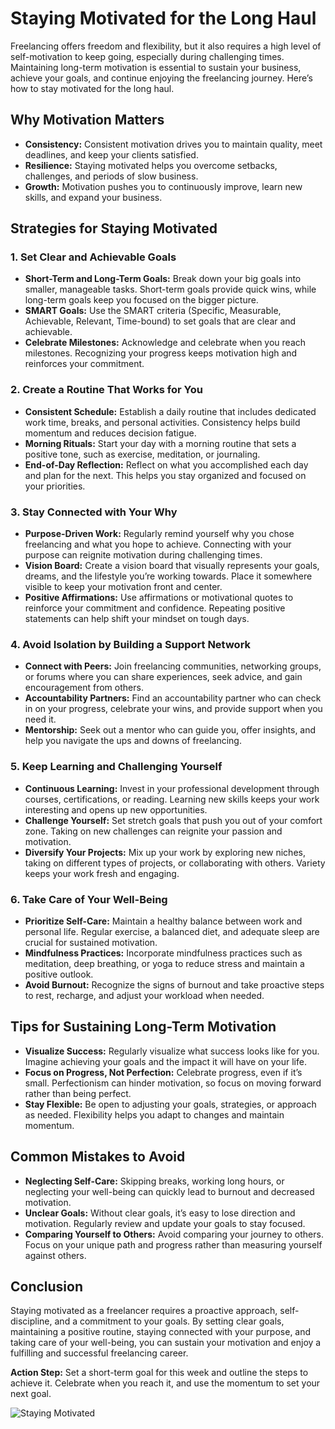 # Staying Motivated for the Long Haul

Freelancing offers freedom and flexibility, but it also requires a high level of self-motivation to keep going, especially during challenging times. Maintaining long-term motivation is essential to sustain your business, achieve your goals, and continue enjoying the freelancing journey. Here’s how to stay motivated for the long haul.

## Why Motivation Matters

- **Consistency:** Consistent motivation drives you to maintain quality, meet deadlines, and keep your clients satisfied.
- **Resilience:** Staying motivated helps you overcome setbacks, challenges, and periods of slow business.
- **Growth:** Motivation pushes you to continuously improve, learn new skills, and expand your business.

## Strategies for Staying Motivated

### 1. **Set Clear and Achievable Goals**

- **Short-Term and Long-Term Goals:** Break down your big goals into smaller, manageable tasks. Short-term goals provide quick wins, while long-term goals keep you focused on the bigger picture.
- **SMART Goals:** Use the SMART criteria (Specific, Measurable, Achievable, Relevant, Time-bound) to set goals that are clear and achievable.
- **Celebrate Milestones:** Acknowledge and celebrate when you reach milestones. Recognizing your progress keeps motivation high and reinforces your commitment.

### 2. **Create a Routine That Works for You**

- **Consistent Schedule:** Establish a daily routine that includes dedicated work time, breaks, and personal activities. Consistency helps build momentum and reduces decision fatigue.
- **Morning Rituals:** Start your day with a morning routine that sets a positive tone, such as exercise, meditation, or journaling.
- **End-of-Day Reflection:** Reflect on what you accomplished each day and plan for the next. This helps you stay organized and focused on your priorities.

### 3. **Stay Connected with Your Why**

- **Purpose-Driven Work:** Regularly remind yourself why you chose freelancing and what you hope to achieve. Connecting with your purpose can reignite motivation during challenging times.
- **Vision Board:** Create a vision board that visually represents your goals, dreams, and the lifestyle you’re working towards. Place it somewhere visible to keep your motivation front and center.
- **Positive Affirmations:** Use affirmations or motivational quotes to reinforce your commitment and confidence. Repeating positive statements can help shift your mindset on tough days.

### 4. **Avoid Isolation by Building a Support Network**

- **Connect with Peers:** Join freelancing communities, networking groups, or forums where you can share experiences, seek advice, and gain encouragement from others.
- **Accountability Partners:** Find an accountability partner who can check in on your progress, celebrate your wins, and provide support when you need it.
- **Mentorship:** Seek out a mentor who can guide you, offer insights, and help you navigate the ups and downs of freelancing.

### 5. **Keep Learning and Challenging Yourself**

- **Continuous Learning:** Invest in your professional development through courses, certifications, or reading. Learning new skills keeps your work interesting and opens up new opportunities.
- **Challenge Yourself:** Set stretch goals that push you out of your comfort zone. Taking on new challenges can reignite your passion and motivation.
- **Diversify Your Projects:** Mix up your work by exploring new niches, taking on different types of projects, or collaborating with others. Variety keeps your work fresh and engaging.

### 6. **Take Care of Your Well-Being**

- **Prioritize Self-Care:** Maintain a healthy balance between work and personal life. Regular exercise, a balanced diet, and adequate sleep are crucial for sustained motivation.
- **Mindfulness Practices:** Incorporate mindfulness practices such as meditation, deep breathing, or yoga to reduce stress and maintain a positive outlook.
- **Avoid Burnout:** Recognize the signs of burnout and take proactive steps to rest, recharge, and adjust your workload when needed.

## Tips for Sustaining Long-Term Motivation

- **Visualize Success:** Regularly visualize what success looks like for you. Imagine achieving your goals and the impact it will have on your life.
- **Focus on Progress, Not Perfection:** Celebrate progress, even if it’s small. Perfectionism can hinder motivation, so focus on moving forward rather than being perfect.
- **Stay Flexible:** Be open to adjusting your goals, strategies, or approach as needed. Flexibility helps you adapt to changes and maintain momentum.

## Common Mistakes to Avoid

- **Neglecting Self-Care:** Skipping breaks, working long hours, or neglecting your well-being can quickly lead to burnout and decreased motivation.
- **Unclear Goals:** Without clear goals, it’s easy to lose direction and motivation. Regularly review and update your goals to stay focused.
- **Comparing Yourself to Others:** Avoid comparing your journey to others. Focus on your unique path and progress rather than measuring yourself against others.

## Conclusion

Staying motivated as a freelancer requires a proactive approach, self-discipline, and a commitment to your goals. By setting clear goals, maintaining a positive routine, staying connected with your purpose, and taking care of your well-being, you can sustain your motivation and enjoy a fulfilling and successful freelancing career.

**Action Step:** Set a short-term goal for this week and outline the steps to achieve it. Celebrate when you reach it, and use the momentum to set your next goal.

![Staying Motivated](./images/staying-motivated.png)
